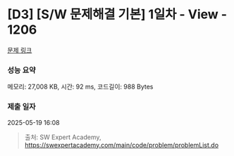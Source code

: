 # [D3] [S/W 문제해결 기본] 1일차 - View - 1206 

[문제 링크](https://swexpertacademy.com/main/code/problem/problemDetail.do?contestProbId=AV134DPqAA8CFAYh) 

### 성능 요약

메모리: 27,008 KB, 시간: 92 ms, 코드길이: 988 Bytes

### 제출 일자

2025-05-19 16:08



> 출처: SW Expert Academy, https://swexpertacademy.com/main/code/problem/problemList.do
